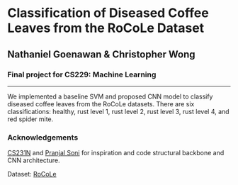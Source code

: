 # Classification of Diseased Coffee Leaves from the RoCoLe Dataset
## Nathaniel Goenawan & Christopher Wong
### Final project for CS229: Machine Learning
- - - -
We implemented a baseline SVM and proposed CNN model to classify diseased coffee leaves from the RoCoLe datasets. There are six classifications: healthy, rust level 1, rust level 2, rust level 3, rust level 4, and red spider mite.

### Acknowledgements
[CS231N](https://cs231n.github.io/convolutional-networks/) and [Pranjal Soni](https://www.kaggle.com/pranjalsoni17/natural-scene-classification#Model-Fitting) for inspiration and code structural backbone and CNN architecture. 

Dataset: [RoCoLe](https://doi.org/10.17632/c5yvn32dzg.2)
